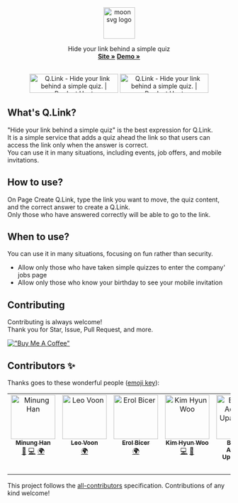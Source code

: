 <div align="center">
  <a href="https://moon-svg.minung.dev">
    <img src="https://user-images.githubusercontent.com/10302969/169694938-4da7a5e5-2207-4917-b020-6714ae224dc0.png" height="71" alt="moon svg logo" />
  </a>
  <br />
  <p align="center">
    Hide your link behind a simple quiz
    <br />
    <a href="https://q-link.minung.dev"><strong>Site »</strong></a>
    <a href="https://q-link.minung.dev/links/62825d42dad9a9d8d439aa54"><strong>Demo »</strong></a>
  </p>
</div>

<br/>
<div align="center">
<a href="https://www.producthunt.com/posts/q-link?utm_source=badge-featured&utm_medium=badge&utm_souce=badge-q&#0045;link" target="_blank"><img src="https://api.producthunt.com/widgets/embed-image/v1/featured.svg?post_id=347116&theme=light" alt="Q&#0046;Link - Hide&#0032;your&#0032;link&#0032;behind&#0032;a&#0032;simple&#0032;quiz&#0046; | Product Hunt" style="width: 200px; height: 43px;" width="200" height="43" /></a>
<a href="https://www.producthunt.com/posts/q-link?utm_source=badge-top-post-badge&utm_medium=badge&utm_souce=badge-q&#0045;link" target="_blank"><img src="https://api.producthunt.com/widgets/embed-image/v1/top-post-badge.svg?post_id=347116&theme=light&period=daily" alt="Q&#0046;Link - Hide&#0032;your&#0032;link&#0032;behind&#0032;a&#0032;simple&#0032;quiz&#0046; | Product Hunt" style="width: 200px; height: 43px;" width="200" height="43" /></a>
</div>

## What's Q.Link?

"Hide your link behind a simple quiz" is the best expression for Q.Link.  
It is a simple service that adds a quiz ahead the link so that users can access the link only when the answer is correct.  
You can use it in many situations, including events, job offers, and mobile invitations.

## How to use?

On Page Create Q.Link, type the link you want to move, the quiz content, and the correct answer to create a Q.Link.  
Only those who have answered correctly will be able to go to the link.

## When to use?

You can use it in many situations, focusing on fun rather than security.

- Allow only those who have taken simple quizzes to enter the company' jobs page
- Allow only those who know your birthday to see your mobile invitation

## Contributing

Contributing is always welcome!  
Thank you for Star, Issue, Pull Request, and more.

[!["Buy Me A Coffee"](https://www.buymeacoffee.com/assets/img/custom_images/orange_img.png)](https://www.buymeacoffee.com/minungHan)

## Contributors ✨

Thanks goes to these wonderful people ([emoji key](https://allcontributors.org/docs/en/emoji-key)):

<!-- ALL-CONTRIBUTORS-LIST:START - Do not remove or modify this section -->
<!-- prettier-ignore-start -->
<!-- markdownlint-disable -->
<table>
  <tbody>
    <tr>
      <td align="center" valign="top" width="14.28%"><a href="https://github.com/hmu332233"><img src="https://avatars.githubusercontent.com/u/10302969?v=4?s=100" width="100px;" alt="Minung Han"/><br /><sub><b>Minung Han</b></sub></a><br /><a href="#maintenance-hmu332233" title="Maintenance">🚧</a> <a href="https://github.com/hmu332233/q-link/commits?author=hmu332233" title="Code">💻</a> <a href="#translation-hmu332233" title="Translation">🌍</a></td>
      <td align="center" valign="top" width="14.28%"><a href="https://github.com/leovoon"><img src="https://avatars.githubusercontent.com/u/16155802?v=4?s=100" width="100px;" alt="Leo Voon"/><br /><sub><b>Leo Voon</b></sub></a><br /><a href="#translation-leovoon" title="Translation">🌍</a></td>
      <td align="center" valign="top" width="14.28%"><a href="https://flowcv.me/erolbicer"><img src="https://avatars.githubusercontent.com/u/33051763?v=4?s=100" width="100px;" alt="Erol Bicer"/><br /><sub><b>Erol Bicer</b></sub></a><br /><a href="#translation-nucerl" title="Translation">🌍</a></td>
      <td align="center" valign="top" width="14.28%"><a href="https://velog.io/@devookim"><img src="https://avatars.githubusercontent.com/u/42219589?v=4?s=100" width="100px;" alt="Kim Hyun Woo"/><br /><sub><b>Kim Hyun Woo</b></sub></a><br /><a href="https://github.com/hmu332233/q-link/commits?author=DevooKim" title="Code">💻</a> <a href="https://github.com/hmu332233/q-link/issues?q=author%3ADevooKim" title="Bug reports">🐛</a></td>
      <td align="center" valign="top" width="14.28%"><a href="https://bhuwanacharyaupadhyaya.com.np/"><img src="https://avatars.githubusercontent.com/u/87654807?v=4?s=100" width="100px;" alt="Bhuwan Acharya Upadhyaya"/><br /><sub><b>Bhuwan Acharya Upadhyaya</b></sub></a><br /><a href="https://github.com/hmu332233/q-link/commits?author=erbhuwan" title="Code">💻</a></td>
    </tr>
  </tbody>
</table>

<!-- markdownlint-restore -->
<!-- prettier-ignore-end -->

<!-- ALL-CONTRIBUTORS-LIST:END -->

This project follows the [all-contributors](https://github.com/all-contributors/all-contributors) specification. Contributions of any kind welcome!
